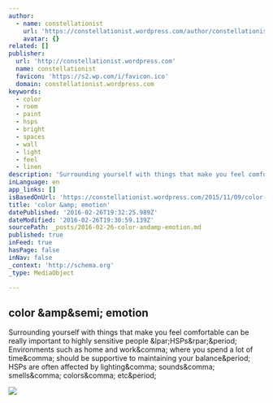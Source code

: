 ```yaml
---
author:
  - name: constellationist
    url: 'https://constellationist.wordpress.com/author/constellationist/'
    avatar: {}
related: []
publisher:
  url: 'http://constellationist.wordpress.com'
  name: constellationist
  favicon: 'https://s2.wp.com/i/favicon.ico'
  domain: constellationist.wordpress.com
keywords:
  - color
  - room
  - paint
  - hsps
  - bright
  - spaces
  - wall
  - light
  - feel
  - linen
description: 'Surrounding yourself with things that make you feel comfortable can be really important to highly sensitive people (HSPs). Environments such as home and work, where you spend a lot of time, should be supportive to maintaining your balance. HSPs are often affected by lighting, sounds, smells, colors, etc.'
inLanguage: en
app_links: []
isBasedOnUrl: 'https://constellationist.wordpress.com/2015/11/09/color-emotion/'
title: 'color &amp; emotion'
datePublished: '2016-02-26T19:32:25.989Z'
dateModified: '2016-02-26T19:30:59.139Z'
sourcePath: _posts/2016-02-26-color-andamp-emotion.md
published: true
inFeed: true
hasPage: false
inNav: false
_context: 'http://schema.org'
_type: MediaObject

---
```

<article style=""><h1>color &amp;amp&amp;semi; emotion</h1><p>Surrounding yourself with things that make you feel comfortable can be really important to highly sensitive people &amp;lpar;HSPs&amp;rpar;&amp;period; Environments such as home and work&amp;comma; where you spend a lot of time&amp;comma; should be supportive to maintaining your balance&amp;period; HSPs are often affected by lighting&amp;comma; sounds&amp;comma; smells&amp;comma; colors&amp;comma; etc&amp;period;</p><img src="https://constellationist.files.wordpress.com/2015/11/coloremotion.png?w=560&amp;h=315&amp;crop=1" /></article>